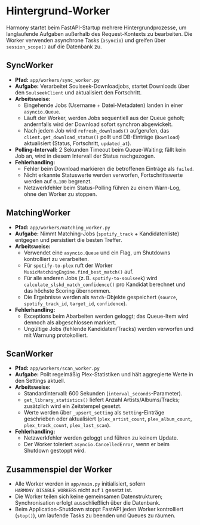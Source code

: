 # Hintergrund-Worker

Harmony startet beim FastAPI-Startup mehrere Hintergrundprozesse, um langlaufende Aufgaben außerhalb des Request-Kontexts zu
bearbeiten. Die Worker verwenden asynchrone Tasks (`asyncio`) und greifen über `session_scope()` auf die Datenbank zu.

## SyncWorker

- **Pfad:** `app/workers/sync_worker.py`
- **Aufgabe:** Verarbeitet Soulseek-Downloadjobs, startet Downloads über den `SoulseekClient` und aktualisiert den Fortschritt.
- **Arbeitsweise:**
  - Eingehende Jobs (Username + Datei-Metadaten) landen in einer `asyncio.Queue`.
  - Läuft der Worker, werden Jobs sequentiell aus der Queue geholt; andernfalls wird der Download sofort synchron abgewickelt.
  - Nach jedem Job wird `refresh_downloads()` aufgerufen, das `client.get_download_status()` pollt und DB-Einträge (`Download`)
    aktualisiert (Status, Fortschritt, `updated_at`).
- **Polling-Intervall:** 2 Sekunden Timeout beim Queue-Waiting; fällt kein Job an, wird in diesem Intervall der Status nachgezogen.
- **Fehlerhandling:**
  - Fehler beim Download markieren die betroffenen Einträge als `failed`.
  - Nicht erkannte Statuswerte werden verworfen, Fortschrittswerte werden auf `0…100` begrenzt.
  - Netzwerkfehler beim Status-Polling führen zu einem Warn-Log, ohne den Worker zu stoppen.

## MatchingWorker

- **Pfad:** `app/workers/matching_worker.py`
- **Aufgabe:** Nimmt Matching-Jobs (`spotify_track` + Kandidatenliste) entgegen und persistiert die besten Treffer.
- **Arbeitsweise:**
  - Verwendet eine `asyncio.Queue` und ein Flag, um Shutdowns kontrolliert zu verarbeiten.
  - Für `spotify-to-plex` ruft der Worker `MusicMatchingEngine.find_best_match()` auf.
  - Für alle anderen Jobs (z. B. `spotify-to-soulseek`) wird `calculate_slskd_match_confidence()` pro Kandidat berechnet und das
    höchste Scoring übernommen.
  - Die Ergebnisse werden als `Match`-Objekte gespeichert (`source`, `spotify_track_id`, `target_id`, `confidence`).
- **Fehlerhandling:**
  - Exceptions beim Abarbeiten werden geloggt; das Queue-Item wird dennoch als abgeschlossen markiert.
  - Ungültige Jobs (fehlende Kandidaten/Tracks) werden verworfen und mit Warnung protokolliert.

## ScanWorker

- **Pfad:** `app/workers/scan_worker.py`
- **Aufgabe:** Pollt regelmäßig Plex-Statistiken und hält aggregierte Werte in den Settings aktuell.
- **Arbeitsweise:**
  - Standardintervall: 600 Sekunden (`interval_seconds`-Parameter).
  - `get_library_statistics()` liefert Anzahl Artists/Albums/Tracks; zusätzlich wird ein Zeitstempel gesetzt.
  - Werte werden über `_upsert_setting` als `Setting`-Einträge geschrieben oder aktualisiert (`plex_artist_count`, `plex_album_count`,
    `plex_track_count`, `plex_last_scan`).
- **Fehlerhandling:**
  - Netzwerkfehler werden geloggt und führen zu keinem Update.
  - Der Worker toleriert `asyncio.CancelledError`, wenn er beim Shutdown gestoppt wird.

## Zusammenspiel der Worker

- Alle Worker werden in `app/main.py` initialisiert, sofern `HARMONY_DISABLE_WORKERS` nicht auf `1` gesetzt ist.
- Die Worker teilen sich keine gemeinsamen Datenstrukturen; Synchronisation erfolgt ausschließlich über die Datenbank.
- Beim Application-Shutdown stoppt FastAPI jeden Worker kontrolliert (`stop()`), um laufende Tasks zu beenden und Queues zu räumen.
